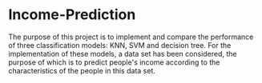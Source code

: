 # Income-Prediction
The purpose of this project is to implement and compare the performance of three classification models: KNN, SVM and decision tree. For the implementation of these models, a data set has been considered, the purpose of which is to predict people's income according to the characteristics of the people in this data set.
